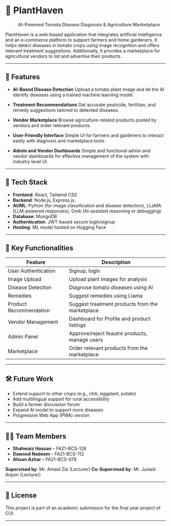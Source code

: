 # 🌱 PlantHaven

> **AI-Powered Tomato Disease Diagnosis & Agriculture Marketplace**

PlantHaven is a web-based application that integrates artificial intelligence and an e-commerce platform to support farmers and home gardeners. It helps detect diseases in tomato crops using image recognition and offers relevant treatment suggestions. Additionally, it provides a marketplace for agricultural vendors to list and advertise their products.

---

## 📸 Features

* **AI-Based Disease Detection**
  Upload a tomato plant image and let the AI identify diseases using a trained machine learning model.

* **Treatment Recommendations**
  Get accurate pesticide, fertilizer, and remedy suggestions tailored to detected diseases.

* **Vendor Marketplace**
  Browse agriculture-related products posted by vendors and order relevant products.

* **User-Friendly Interface**
  Simple UI for farmers and gardeners to interact easily with diagnosis and marketplace tools.

* **Admin and Vendor Dashboards**
  Simple and functional admin and vendor dashboards for effective management of the system with industry level UI.

---

## 🧠 Tech Stack

* **Frontend**: React, Tailwind CSS
* **Backend**: Node.js, Express.js, 
* **AI/ML**: Python (for image classification and disease detection), LLaMA (LLM-powered responses), Grok (AI-assisted reasoning or debugging)
* **Database**: MongoDB
* **Authentication**: JWT-based secure login/signup
* **Hosting**: ML model hosted on Hugging Face

---

## 🧪 Key Functionalities

| Feature                | Description                                  |
| ---------------------- | -------------------------------------------- |
| User Authentication    | Signup, login                                |
| Image Upload           | Upload plant images for analysis             |
| Disease Detection      | Diagnose tomato diseases using AI            |
| Remedies               | Suggest remedies using Llama                 |
| Product Recommendation | Suggest treatment products from the marketplace|
| Vendor Management      | Dashboard for Profile and product listings   |
| Admin Panel            | Approve/reject feautre products, manage users|
| Marketplace            | Order relevant products from the marketplace |

---

## 🛠 Future Work

* Extend support to other crops (e.g., chili, eggplant, potato)
* Add multilingual support for rural accessibility
* Build a farmer discussion forum
* Expand AI model to support more diseases
* Progressive Web App (PWA) version

---

## 👨‍💻 Team Members

* **Shahwaiz Hassan** – FA21-BCS-126
* **Dawood Nadeem** – FA21-BCS-112
* **Ahsan Azhar** – FA21-BCS-078

**Supervised by**: Mr. Amaid Zia (Lecturer)
**Co-Supervised by**: Mr. Junaid Anjum (Lecturer)

---

## 📄 License

This project is part of an academic submission for the final year project of CUI. 

---

